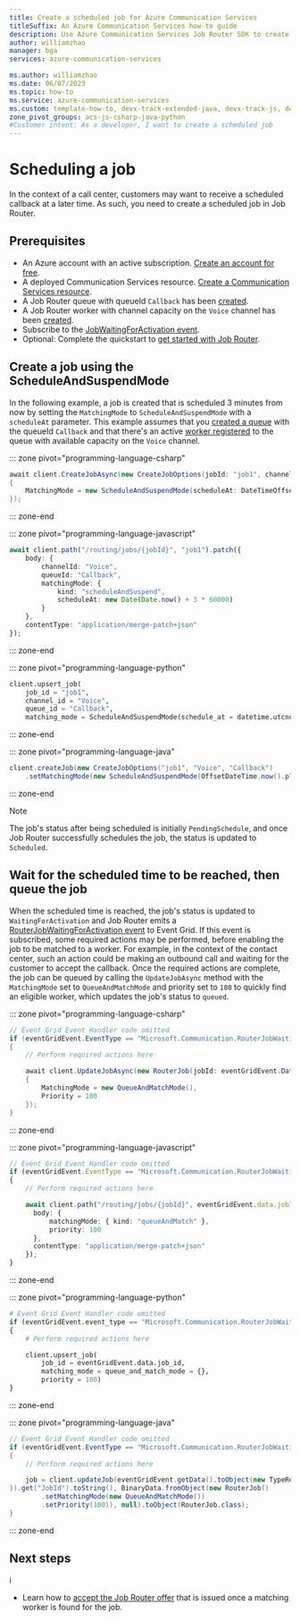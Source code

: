 ```yaml
---
title: Create a scheduled job for Azure Communication Services
titleSuffix: An Azure Communication Services how-to guide
description: Use Azure Communication Services Job Router SDK to create a scheduled job.
author: williamzhao
manager: bga
services: azure-communication-services

ms.author: williamzhao
ms.date: 06/07/2023
ms.topic: how-to
ms.service: azure-communication-services
ms.custom: template-how-to, devx-track-extended-java, devx-track-js, devx-track-python
zone_pivot_groups: acs-js-csharp-java-python
#Customer intent: As a developer, I want to create a scheduled job
---
```


# Scheduling a job

In the context of a call center, customers may want to receive a scheduled callback at a later time. As such, you need to create a scheduled job in Job Router.

## Prerequisites

- An Azure account with an active subscription. [Create an account for free](https://azure.microsoft.com/free/?WT.mc_id=A261C142F).
- A deployed Communication Services resource. [Create a Communication Services resource](../../quickstarts/create-communication-resource.md).
- A Job Router queue with queueId `Callback` has been [created](manage-queue.md).
- A Job Router worker with channel capacity on the `Voice` channel has been [created](../../concepts/router/matching-concepts.md).
- Subscribe to the [JobWaitingForActivation event](subscribe-events.md#microsoftcommunicationrouterjobwaitingforactivation).
- Optional: Complete the quickstart to [get started with Job Router](../../quickstarts/router/get-started-router.md).

## Create a job using the ScheduleAndSuspendMode

In the following example, a job is created that is scheduled 3 minutes from now by setting the `MatchingMode` to `ScheduleAndSuspendMode` with a `scheduleAt` parameter. This example assumes that you [created a queue](manage-queue.md) with the queueId `Callback` and that there's an active [worker registered](../../concepts/router/matching-concepts.md) to the queue with available capacity on the `Voice` channel.

::: zone pivot="programming-language-csharp"

```csharp
await client.CreateJobAsync(new CreateJobOptions(jobId: "job1", channelId: "Voice", queueId: "Callback")
{
    MatchingMode = new ScheduleAndSuspendMode(scheduleAt: DateTimeOffset.UtcNow.Add(TimeSpan.FromMinutes(3)))
});
```

::: zone-end

::: zone pivot="programming-language-javascript"

```typescript
await client.path("/routing/jobs/{jobId}", "job1").patch({
    body: {
        channelId: "Voice",
        queueId: "Callback",
        matchingMode: {
            kind: "scheduleAndSuspend",
            scheduleAt: new Date(Date.now() + 3 * 60000)
        }
    },
    contentType: "application/merge-patch+json"
});
```

::: zone-end

::: zone pivot="programming-language-python"

```python
client.upsert_job(
    job_id = "job1",
    channel_id = "Voice",
    queue_id = "Callback",
    matching_mode = ScheduleAndSuspendMode(schedule_at = datetime.utcnow() + timedelta(minutes = 3)))
```

::: zone-end

::: zone pivot="programming-language-java"

```java
client.createJob(new CreateJobOptions("job1", "Voice", "Callback")
    .setMatchingMode(new ScheduleAndSuspendMode(OffsetDateTime.now().plusMinutes(3))));
```

::: zone-end

> [!NOTE]
> The job's status after being scheduled is initially `PendingSchedule`, and once Job Router successfully schedules the job, the status is updated to `Scheduled`.

## Wait for the scheduled time to be reached, then queue the job

When the scheduled time is reached, the job's status is updated to `WaitingForActivation` and Job Router emits a [RouterJobWaitingForActivation event](subscribe-events.md#microsoftcommunicationrouterjobwaitingforactivation) to Event Grid. If this event is subscribed, some required actions may be performed, before enabling the job to be matched to a worker. For example, in the context of the contact center, such an action could be making an outbound call and waiting for the customer to accept the callback. Once the required actions are complete, the job can be queued by calling the `UpdateJobAsync` method with the `MatchingMode` set to `QueueAndMatchMode` and priority set to `100` to quickly find an eligible worker, which updates the job's status to `queued`.

::: zone pivot="programming-language-csharp"

```csharp
// Event Grid Event Handler code omitted
if (eventGridEvent.EventType == "Microsoft.Communication.RouterJobWaitingForActivation")
{
    // Perform required actions here

    await client.UpdateJobAsync(new RouterJob(jobId: eventGridEvent.Data.JobId)
    {
        MatchingMode = new QueueAndMatchMode(),
        Priority = 100
    });
}
```

::: zone-end

::: zone pivot="programming-language-javascript"

```typescript
// Event Grid Event Handler code omitted
if (eventGridEvent.EventType == "Microsoft.Communication.RouterJobWaitingForActivation")
{
    // Perform required actions here

    await client.path("/routing/jobs/{jobId}", eventGridEvent.data.jobId).patch({
      body: {
          matchingMode: { kind: "queueAndMatch" },
          priority: 100
      },
      contentType: "application/merge-patch+json"
    });
}
```

::: zone-end

::: zone pivot="programming-language-python"

```python
# Event Grid Event Handler code omitted
if (eventGridEvent.event_type == "Microsoft.Communication.RouterJobWaitingForActivation")
{
    # Perform required actions here

    client.upsert_job(
        job_id = eventGridEvent.data.job_id,
        matching_mode = queue_and_match_mode = {},
        priority = 100)
}
```

::: zone-end

::: zone pivot="programming-language-java"

```java
// Event Grid Event Handler code omitted
if (eventGridEvent.EventType == "Microsoft.Communication.RouterJobWaitingForActivation")
{
    // Perform required actions here

    job = client.updateJob(eventGridEvent.getData().toObject(new TypeReference<Map<String, Object>>() {
}).get("JobId").toString(), BinaryData.fromObject(new RouterJob()
        .setMatchingMode(new QueueAndMatchMode())
        .setPriority(100)), null).toObject(RouterJob.class);
}
```

::: zone-end

## Next steps
i
- Learn how to [accept the Job Router offer](accept-decline-offer.md) that is issued once a matching worker is found for the job.
